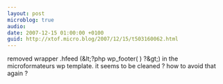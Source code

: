 ```yaml
---
layout: post
microblog: true
audio: 
date: 2007-12-15 01:00:00 +0100
guid: http://xtof.micro.blog/2007/12/15/t503160062.html
---
```

removed wrapper .hfeed (&amp;lt;?php wp_footer( ) ?&amp;gt;) in the microformateurs wp template. it seems to be cleaned ? how to avoid that again ?
